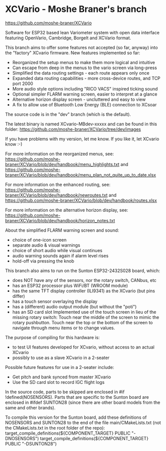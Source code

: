 # XCVario - Moshe Braner's branch

https://github.com/moshe-braner/XCVario

Software for ESP32 based lean Variometer system with open data interface featuring OpenVario, Cambridge, Borgelt and XCVario format.

This branch aims to offer some features not accepted (so far, anyway) into the "factory" XCvario firmware.  New features implemented so far:

* Reorganized the setup menus to make them more logical and intuitive
* Can escape from deep in the menus to the vario screen via long-press
* Simplified the data routing settings - each route appears only once
* Expanded data routing capabilities - more cross-device routes, and TCP port 2000
* More audio style options including "RICO VACS" inspired ticking sound
* Optional simpler FLARM warning screen, easier to interpret at a glance
* Alternative horizon display screen - uncluttered and easy to view
* A fix to allow use of Bluetooth Low Energy (BLE) connection to XCsoar

The source code is in the "dev" branch (which is the default).

The latest binary is named XCvario-MBdev-xxxxx and can be found in this folder:
https://github.com/moshe-braner/XCVario/tree/dev/images

If you have problems with my version, let me know.  If you like it, let XCvario know :-)

For more information on the reorganized menus, see:
https://github.com/moshe-braner/XCVario/blob/dev/handbook/menu_highlights.txt
and
https://github.com/moshe-braner/XCVario/blob/dev/handbook/menu_plan_not_quite_up_to_date.xlsx

For more information on the enhanced routing, see:
https://github.com/moshe-braner/XCVario/blob/dev/handbook/newroutes.txt
and
https://github.com/moshe-braner/XCVario/blob/dev/handbook/routes.xlsx

For more information on the alternative horizon display, see:
https://github.com/moshe-braner/XCVario/blob/dev/handbook/horizon_notes.txt

About the simplified FLARM warning screen and sound:
* choice of one-icon screen
* separate audio & visual warnings
* choice of short audio while visual continues
* audio warning sounds again if alarm level rises
* hold-off via pressing the knob


This branch also aims to run on the Sunton ESP32-2432S028 board, which:
* does NOT have any of the sensors, nor the rotary switch, CANbus, etc
* has an ESP32 processor plus WiFi/BT (WROOM module)
* has the same TFT display controller (ILI9341) as the XCvario (but pins differ)
* has a touch sensor overlaying the display
* has a (different) audio output module (but without the "poti")
* has an SD card slot
Implemented use of the touch screen in lieu of the missing rotary switch:  Touch near the middle of the screen to mimic the rotary pushbutton.  Touch near the top or the bottom of the screen to navigate through menu items or to change values.

The purpose of compiling for this hardware is:
* to test UI features developed for XCvario, without access to an actual XCvario
* possibly to use as a slave XCvario in a 2-seater

Possible future features for use in a 2-seater include:
* Get pitch and bank synced from master XCvario
* Use the SD card slot to record IGC flight logs

In the source code, parts to be skipped are enclosed in #if !defined(NOSENSORS).  Parts that are specific to the Sunton board are enclosed in #ifdef SUNTON28 (since there are other board models from the same and other brands).

To compile this version for the Sunton board, add these definitions of NOSENSORS and SUNTON28 to the end of the file main/CMakeLists.txt (not the CMakeLists.txt in the root folder of the repo):
target_compile_definitions(${COMPONENT_TARGET} PUBLIC "-DNOSENSORS")
target_compile_definitions(${COMPONENT_TARGET} PUBLIC "-DSUNTON28")
